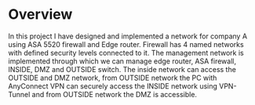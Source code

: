 # Overview
In this project I have designed and implemented a network for company A using ASA 5520 firewall and Edge router. 
Firewall has 4 named networks with defined security levels connected to it. The management network is implemented
through which we can manage edge router, ASA firewall, INSIDE, DMZ and OUTSIDE switch. The inside network can 
access the OUTSIDE and DMZ network, from OUTSIDE network the PC with AnyConnect VPN can securely access the INSIDE 
network using VPN-Tunnel and from OUTSIDE network the DMZ is accessible.
